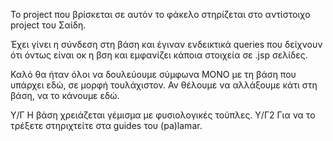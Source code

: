 Το project που βρίσκεται σε αυτόν το φάκελο στηρίζεται στο αντίστοιχο project του Σαίδη.

Έχει γίνει η σύνδεση στη βάση και έγιναν ενδεικτικά queries που δείχνουν ότι όντως είναι οκ η βση και εμφανίζει κάποια στοιχεία
σε .jsp σελίδες.

Καλό θα ήταν όλοι να δουλεύουμε σύμφωνα ΜΟΝΟ με τη βάση που υπάρχει εδώ, σε μορφή τουλάχιστον. Αν θέλουμε να αλλάξουμε κάτι στη
βάση, να το κάνουμε εδώ.


Υ/Γ Η βάση χρειάζεται γέμισμα με φυσιολογικές τούπλες.
Υ/Γ2 Για να το τρέξετε στηριχτείτε στα guides του (pa)lamar.

